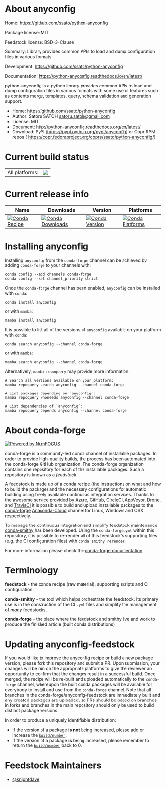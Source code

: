 About anyconfig
===============

Home: https://github.com/ssato/python-anyconfig

Package license: MIT

Feedstock license: [BSD-3-Clause](https://github.com/conda-forge/anyconfig-feedstock/blob/main/LICENSE.txt)

Summary: Library provides common APIs to load and dump configuration files in various formats

Development: https://github.com/ssato/python-anyconfig

Documentation: https://python-anyconfig.readthedocs.io/en/latest/

python-anyconfig is a python library provides common APIs to load and dump
configuration files in various formats with some useful features such as
contents merge, templates, query, schema validation and generation support.

- Home: https://github.com/ssato/python-anyconfig
- Author: Satoru SATOH <satoru.satoh@gmail.com>
- License: MIT
- Document: http://python-anyconfig.readthedocs.org/en/latest/
- Download: PyPI (https://pypi.python.org/pypi/anyconfig) or Copr RPM repos ( https://copr.fedoraproject.org/coprs/ssato/python-anyconfig/)


Current build status
====================


<table><tr><td>All platforms:</td>
    <td>
      <a href="https://dev.azure.com/conda-forge/feedstock-builds/_build/latest?definitionId=6726&branchName=main">
        <img src="https://dev.azure.com/conda-forge/feedstock-builds/_apis/build/status/anyconfig-feedstock?branchName=main">
      </a>
    </td>
  </tr>
</table>

Current release info
====================

| Name | Downloads | Version | Platforms |
| --- | --- | --- | --- |
| [![Conda Recipe](https://img.shields.io/badge/recipe-anyconfig-green.svg)](https://anaconda.org/conda-forge/anyconfig) | [![Conda Downloads](https://img.shields.io/conda/dn/conda-forge/anyconfig.svg)](https://anaconda.org/conda-forge/anyconfig) | [![Conda Version](https://img.shields.io/conda/vn/conda-forge/anyconfig.svg)](https://anaconda.org/conda-forge/anyconfig) | [![Conda Platforms](https://img.shields.io/conda/pn/conda-forge/anyconfig.svg)](https://anaconda.org/conda-forge/anyconfig) |

Installing anyconfig
====================

Installing `anyconfig` from the `conda-forge` channel can be achieved by adding `conda-forge` to your channels with:

```
conda config --add channels conda-forge
conda config --set channel_priority strict
```

Once the `conda-forge` channel has been enabled, `anyconfig` can be installed with `conda`:

```
conda install anyconfig
```

or with `mamba`:

```
mamba install anyconfig
```

It is possible to list all of the versions of `anyconfig` available on your platform with `conda`:

```
conda search anyconfig --channel conda-forge
```

or with `mamba`:

```
mamba search anyconfig --channel conda-forge
```

Alternatively, `mamba repoquery` may provide more information:

```
# Search all versions available on your platform:
mamba repoquery search anyconfig --channel conda-forge

# List packages depending on `anyconfig`:
mamba repoquery whoneeds anyconfig --channel conda-forge

# List dependencies of `anyconfig`:
mamba repoquery depends anyconfig --channel conda-forge
```


About conda-forge
=================

[![Powered by
NumFOCUS](https://img.shields.io/badge/powered%20by-NumFOCUS-orange.svg?style=flat&colorA=E1523D&colorB=007D8A)](https://numfocus.org)

conda-forge is a community-led conda channel of installable packages.
In order to provide high-quality builds, the process has been automated into the
conda-forge GitHub organization. The conda-forge organization contains one repository
for each of the installable packages. Such a repository is known as a *feedstock*.

A feedstock is made up of a conda recipe (the instructions on what and how to build
the package) and the necessary configurations for automatic building using freely
available continuous integration services. Thanks to the awesome service provided by
[Azure](https://azure.microsoft.com/en-us/services/devops/), [GitHub](https://github.com/),
[CircleCI](https://circleci.com/), [AppVeyor](https://www.appveyor.com/),
[Drone](https://cloud.drone.io/welcome), and [TravisCI](https://travis-ci.com/)
it is possible to build and upload installable packages to the
[conda-forge](https://anaconda.org/conda-forge) [Anaconda-Cloud](https://anaconda.org/)
channel for Linux, Windows and OSX respectively.

To manage the continuous integration and simplify feedstock maintenance
[conda-smithy](https://github.com/conda-forge/conda-smithy) has been developed.
Using the ``conda-forge.yml`` within this repository, it is possible to re-render all of
this feedstock's supporting files (e.g. the CI configuration files) with ``conda smithy rerender``.

For more information please check the [conda-forge documentation](https://conda-forge.org/docs/).

Terminology
===========

**feedstock** - the conda recipe (raw material), supporting scripts and CI configuration.

**conda-smithy** - the tool which helps orchestrate the feedstock.
                   Its primary use is in the construction of the CI ``.yml`` files
                   and simplify the management of *many* feedstocks.

**conda-forge** - the place where the feedstock and smithy live and work to
                  produce the finished article (built conda distributions)


Updating anyconfig-feedstock
============================

If you would like to improve the anyconfig recipe or build a new
package version, please fork this repository and submit a PR. Upon submission,
your changes will be run on the appropriate platforms to give the reviewer an
opportunity to confirm that the changes result in a successful build. Once
merged, the recipe will be re-built and uploaded automatically to the
`conda-forge` channel, whereupon the built conda packages will be available for
everybody to install and use from the `conda-forge` channel.
Note that all branches in the conda-forge/anyconfig-feedstock are
immediately built and any created packages are uploaded, so PRs should be based
on branches in forks and branches in the main repository should only be used to
build distinct package versions.

In order to produce a uniquely identifiable distribution:
 * If the version of a package **is not** being increased, please add or increase
   the [``build/number``](https://docs.conda.io/projects/conda-build/en/latest/resources/define-metadata.html#build-number-and-string).
 * If the version of a package **is** being increased, please remember to return
   the [``build/number``](https://docs.conda.io/projects/conda-build/en/latest/resources/define-metadata.html#build-number-and-string)
   back to 0.

Feedstock Maintainers
=====================

* [@knightdave](https://github.com/knightdave/)

